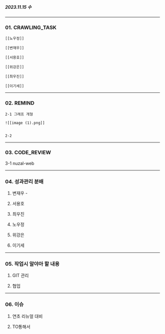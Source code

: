##### 2023.11.15 수
---

### 01. CRAWLING_TASK

	[[노우정]]
	
	[[변재우]]
	
	[[서용호]]
	
	[[위강은]]
	
	[[최우진]]
	
	[[이기세]]


---
### 02. REMIND

	2-1 그래프 개형

	![[image (1).png]]


	2-2 


---
### 03. CODE_REVIEW

3-1 nuzal-web


---

### 04. 성과관리 분배

1. 변재우 - 

2. 서용호

3. 최우진

4. 노우정

5. 위강은

6. 이기세


---

### 05. 작업시 알야아 할 내용

1. GIT 관리

2. 협업


---

### 06. 이슈 

1. 연초 리뉴얼 대비

2. TO통해서 
